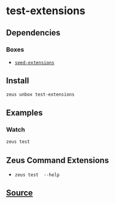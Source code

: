 
test-extensions
====================







## Dependencies
### Boxes
* [`seed-extensions`](seed-extensions.md)




## Install
```bash
zeus unbox test-extensions
```
## Examples
### Watch
```bash
zeus test
```

## Zeus Command Extensions
* ```zeus test  --help```








## [Source](https://github.com/liquidapps-io/zeus-sdk/tree/master/boxes/groups/core/test-extensions)